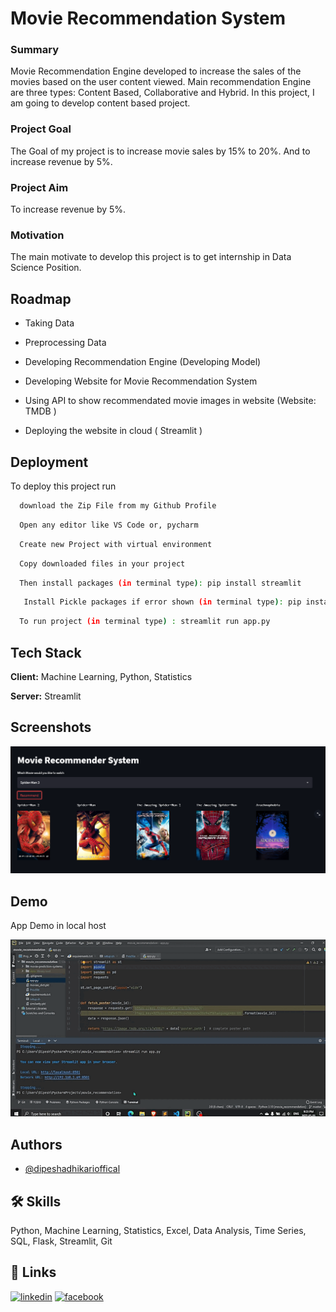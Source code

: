 
# Movie Recommendation System

### Summary
Movie Recommendation Engine developed to increase the sales of the movies based on the
user content viewed. Main recommendation Engine are three types: Content Based, Collaborative and Hybrid.
In this project, I am going to develop content based project.

### Project Goal
The Goal of my project is to increase movie sales by 15% to 20%. And to increase revenue by 5%.

### Project Aim
To increase revenue by 5%.

### Motivation

The main motivate to develop this project is to get internship in Data Science Position.


## Roadmap

- Taking Data

- Preprocessing Data

- Developing Recommendation Engine (Developing Model)

- Developing Website for Movie Recommendation System

- Using API to show recommendated movie images in website (Website: TMDB )

- Deploying the website in cloud ( Streamlit )


## Deployment

To deploy this project run

```bash
  download the Zip File from my Github Profile
```
```bash
  Open any editor like VS Code or, pycharm
```
```bash
  Create new Project with virtual environment
```
```bash
  Copy downloaded files in your project
```
```bash
  Then install packages (in terminal type): pip install streamlit
```
```bash
   Install Pickle packages if error shown (in terminal type): pip install pickle
```
```bash
  To run project (in terminal type) : streamlit run app.py 
```
## Tech Stack

**Client:** Machine Learning, Python, Statistics

**Server:** Streamlit



## Screenshots

![App Screenshot](movie_recommendation.png)

## Demo

App Demo in local host

![App Demo](movie_recommendation.gif)
## Authors

- [@dipeshadhikarioffical](https://www.github.com/dipeshadhikarioffical)


## 🛠 Skills
Python, Machine Learning, Statistics, Excel, Data Analysis, Time Series, SQL, Flask, Streamlit, Git


## 🔗 Links

[![linkedin](https://img.icons8.com/color/48/000000/linkedin-circled--v1.png)](https://www.linkedin.com/in/dipeshadhikarioffical/)
[![facebook](https://img.icons8.com/color/48/000000/facebook-new.png)](https://twitter.com/dipeshadhikarioffical)
